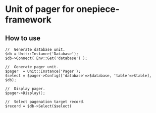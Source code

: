 Unit of pager for onepiece-framework
===

## How to use

```
//	Generate database unit.
$db = Unit::Instance('Database');
$db->Connect( Env::Get('database') );

//	Generate pager unit.
$pager  = Unit::Instance('Pager');
$select = $pager->Config(['database'=>$database, 'table'=>$table], $db);

//	Display pager.
$pager->Display();

//	Select pagenation target record.
$record = $db->Select($select)
```
